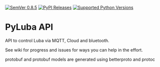 [![SemVer 0.8.5][img_version]][url_version]
[![PyPI Releases][img_pypi]][url_pypi]
[![Supported Python Versions][img_pyversions]][url_pyversions]

[img_version]: https://img.shields.io/static/v1.svg?label=SemVer&message=0.0.1&color=blue
[url_version]: https://pypi.org/project/pyluba/

[img_pypi]: https://img.shields.io/badge/PyPI-wheels-green.svg
[url_pypi]: https://pypi.org/project/pyluba/#files

[img_pyversions]: https://img.shields.io/pypi/pyversions/pyluba.svg
[url_pyversions]: https://pypi.python.org/pypi/pyluba

# PyLuba API

API to control Luba via MQTT, Cloud and bluetooth.

See wiki for progress and issues for ways you can help in the effort.

protobuf and protobuf models are generated using betterproto and protoc
